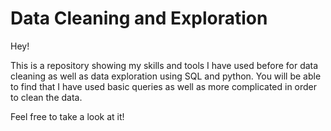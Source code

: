 # Data Cleaning and Exploration
Hey!

This is a repository showing my skills and tools I have used before for data cleaning as well as data exploration using SQL and python. You will be able to find that I have used basic queries as well as more complicated in order to clean the data.

Feel free to take a look at it!
